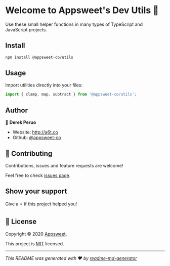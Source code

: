 <!--
[![Version](https://img.shields.io/badge/Version-1.1.0-blue.svg?style=for-the-badge)](https://github.com/dperuo/dev-utils/releases)
[![License: MIT](https://img.shields.io/badge/License-MIT-yellow.svg?style=for-the-badge)](https://github.com/dperuo/dev-utils/blob/master/LICENSE)
![GitHub last commit](https://img.shields.io/github/last-commit/dperuo/dev-utils?style=for-the-badge)
-->

# Welcome to Appsweet's Dev Utils 👋

Use these small helper functions in many types of TypeScript and JavaScript projects.

## Install

```sh
npm install @appsweet-co/utils
```

## Usage

Import utilities directly into your files:

```javascript
import { clamp, map, subtract } from '@appsweet-co/utils';
```

## Author

👤 **Derek Peruo**

* Website: http://a6t.co
* Github: [@appsweet-co](https://github.com/appsweet-co)

## 🤝 Contributing

Contributions, issues and feature requests are welcome!

Feel free to check [issues page](https://github.com/appsweet-co/utils/issues).

## Show your support

Give a ⭐️ if this project helped you!


## 📝 License

Copyright © 2020 [Appsweet](http://a6t.co).

This project is [MIT](https://github.com/appsweet-co/utils/blob/master/LICENSE) licensed.

***
_This README was generated with ❤️ by [readme-md-generator](https://github.com/kefranabg/readme-md-generator)_
